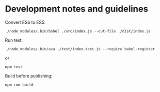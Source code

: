 Development notes and guidelines
===

Convert ES6 to ES5:

```
./node_modules/.bin/babel ./src/index.js --out-file ./dist/index.js
```

Run test:

```
./node_modules/.bin/ava ./test/index-test.js --require babel-register
```

or

```
npm test
```

Build before publishing:

```
npm run build
```
